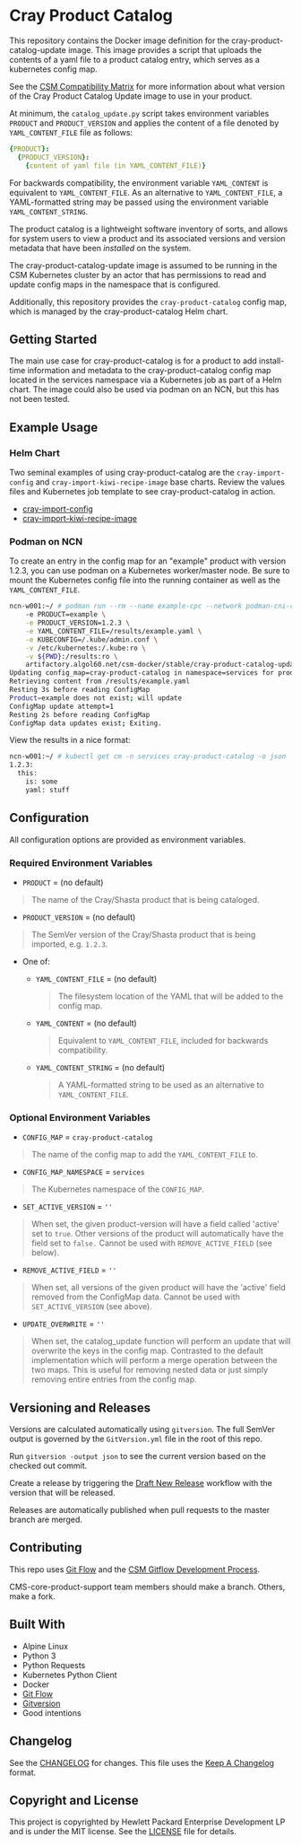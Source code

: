 # Cray Product Catalog

This repository contains the Docker image definition for the cray-product-catalog-update
image. This image provides a script that uploads the contents of a yaml file to
a product catalog entry, which serves as a kubernetes config map.

See the [CSM Compatibility Matrix](https://github.com/Cray-HPE/cray-product-catalog/wiki/CSM-Compatibility-Matrix)
for more information about what version of the Cray Product Catalog Update image to
use in your product.

At minimum, the `catalog_update.py` script takes environment variables `PRODUCT`
and `PRODUCT_VERSION` and applies the content of a file denoted by
`YAML_CONTENT_FILE` file as follows:

```yaml
{PRODUCT}:
  {PRODUCT_VERSION}:
    {content of yaml file (in YAML_CONTENT_FILE)}
```

For backwards compatibility, the environment variable `YAML_CONTENT` is
equivalent to `YAML_CONTENT_FILE`. As an alternative to `YAML_CONTENT_FILE`,
a YAML-formatted string may be passed using the environment variable
`YAML_CONTENT_STRING`.

The product catalog is a lightweight software inventory of sorts, and allows for
system users to view a product and its associated versions and version metadata
that have been _installed_ on the system.

The cray-product-catalog-update image is assumed to be running in the CSM
Kubernetes cluster by an actor that has permissions to read and update config
maps in the namespace that is configured.

Additionally, this repository provides the `cray-product-catalog` config map,
which is managed by the cray-product-catalog Helm chart.

## Getting Started

The main use case for cray-product-catalog is for a product to add install-time
information and metadata to the cray-product-catalog config map located in the
services namespace via a Kubernetes job as part of a Helm chart. The image
could also be used via podman on an NCN, but this has not been tested.

## Example Usage

### Helm Chart

Two seminal examples of using cray-product-catalog are the `cray-import-config`
and `cray-import-kiwi-recipe-image` base charts. Review the values files and
Kubernetes job template to see cray-product-catalog in action.

* [cray-import-config](https://github.com/Cray-HPE/cray-product-install-charts/tree/master/charts/cray-import-config)
* [cray-import-kiwi-recipe-image](https://github.com/Cray-HPE/cray-product-install-charts/tree/master/charts/cray-import-kiwi-recipe-image)

### Podman on NCN

To create an entry in the config map for an "example" product with version
1.2.3, you can use podman on a Kubernetes worker/master node. Be sure to mount
the Kubernetes config file into the running container as well as the
`YAML_CONTENT_FILE`.

```bash
ncn-w001:~/ # podman run --rm --name example-cpc --network podman-cni-config \
    -e PRODUCT=example \
    -e PRODUCT_VERSION=1.2.3 \
    -e YAML_CONTENT_FILE=/results/example.yaml \
    -e KUBECONFIG=/.kube/admin.conf \
    -v /etc/kubernetes:/.kube:ro \
    -v ${PWD}:/results:ro \
    artifactory.algol60.net/csm-docker/stable/cray-product-catalog-update:1.2.57
Updating config_map=cray-product-catalog in namespace=services for product/version=example/1.2.3
Retrieving content from /results/example.yaml
Resting 3s before reading ConfigMap
Product=example does not exist; will update
ConfigMap update attempt=1
Resting 2s before reading ConfigMap
ConfigMap data updates exist; Exiting.
```

View the results in a nice format:

```bash
ncn-w001:~/ # kubectl get cm -n services cray-product-catalog -o json | jq .data.example | ./yq r -
1.2.3:
  this:
    is: some
    yaml: stuff
```

## Configuration

All configuration options are provided as environment variables.

### Required Environment Variables

* `PRODUCT` = (no default)

> The name of the Cray/Shasta product that is being cataloged.

* `PRODUCT_VERSION` = (no default)

> The SemVer version of the Cray/Shasta product that is being imported, e.g.
  `1.2.3`.

* One of:

    * `YAML_CONTENT_FILE` = (no default)

      > The filesystem location of the YAML that will be added to the config map.

    * `YAML_CONTENT` = (no default)

      > Equivalent to `YAML_CONTENT_FILE`, included for backwards compatibility.

    * `YAML_CONTENT_STRING` = (no default)

      > A YAML-formatted string to be used as an alternative to `YAML_CONTENT_FILE`.

### Optional Environment Variables

 * `CONFIG_MAP` = `cray-product-catalog`

 > The name of the config map to add the `YAML_CONTENT_FILE` to.

 * `CONFIG_MAP_NAMESPACE` = `services`

 > The Kubernetes namespace of the `CONFIG_MAP`.

 * `SET_ACTIVE_VERSION` = `''`

 > When set, the given product-version will have a field called 'active' set to `true`. Other
 > versions of the product will automatically have the field set to `false.` Cannot be used with
 > `REMOVE_ACTIVE_FIELD` (see below).

 * `REMOVE_ACTIVE_FIELD` = `''`

 > When set, all versions of the given product will have the 'active' field removed from the
 > ConfigMap data. Cannot be used with `SET_ACTIVE_VERSION` (see above).

 * `UPDATE_OVERWRITE` = `''`

> When set, the catalog_update function will perform an update that will
> overwrite the keys in the config map. Contrasted to the default implementation
> which will perform a merge operation between the two maps.
> This is useful for removing nested data or just simply removing entire
> entries from the config map.

## Versioning and Releases

Versions are calculated automatically using `gitversion`. The full SemVer
output is governed by the `GitVersion.yml` file in the root of this repo.

Run `gitversion -output json` to see the current version based on the checked
out commit.

Create a release by triggering the [Draft New Release](https://github.com/Cray-HPE/cray-product-catalog/actions/workflows/draft-new-release.yml)
workflow with the version that will be released.

Releases are automatically published when pull requests to the master branch
are merged.

## Contributing

This repo uses [Git Flow](https://nvie.com/posts/a-successful-git-branching-model/)
and the [CSM Gitflow Development Process]( https://github.com/Cray-HPE/community/wiki/Gitflow-Development-Process).

CMS-core-product-support team members should make a branch. Others, make a fork.

## Built With

* Alpine Linux
* Python 3
* Python Requests
* Kubernetes Python Client
* Docker
* [Git Flow](https://nvie.com/posts/a-successful-git-branching-model/)
* [Gitversion](https://gitversion.net)
* Good intentions

## Changelog

See the [CHANGELOG](CHANGELOG.md) for changes. This file uses the [Keep A Changelog](https://keepachangelog.com)
format.

## Copyright and License
This project is copyrighted by Hewlett Packard Enterprise Development LP and is under the MIT
license. See the [LICENSE](LICENSE) file for details.


